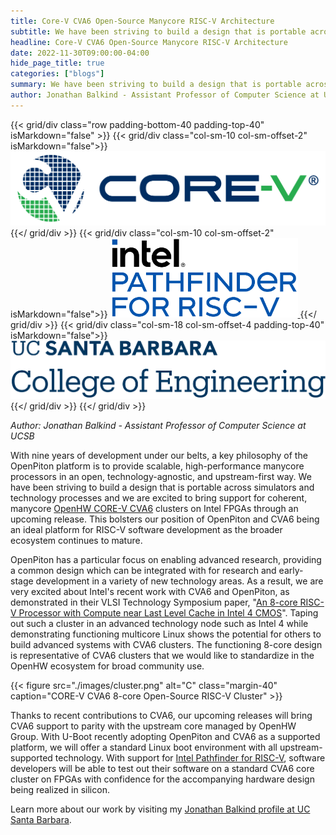 ```yaml
---
title: Core-V CVA6 Open-Source Manycore RISC-V Architecture
subtitle: We have been striving to build a design that is portable across simulators and technology processes and we are excited to bring support for coherent, manycore OpenHW CORE-V CVA6 clusters on Intel FPGAs through an upcoming release.
headline: Core-V CVA6 Open-Source Manycore RISC-V Architecture
date: 2022-11-30T09:00:00-04:00
hide_page_title: true
categories: ["blogs"]
summary: We have been striving to build a design that is portable across simulators and technology processes and we are excited to bring support for coherent, manycore OpenHW CORE-V CVA6 clusters on Intel FPGAs through an upcoming release. This bolsters our position of OpenPiton and CVA6 being an ideal platform for RISC-V software development as the broader ecosystem continues to mature.
author: Jonathan Balkind - Assistant Professor of Computer Science at UCSB
---
```


{{< grid/div class="row padding-bottom-40 padding-top-40" isMarkdown="false" >}}
    {{< grid/div class="col-sm-10 col-sm-offset-2" isMarkdown="false">}}
        <a href="https://github.com/openhwgroup/core-v-cores" title="The GitHub repository for Core-V">
            <img class="img img-responsive" src="./images/core-v.png" alt="" />
        </a>
    {{</ grid/div >}}
    {{< grid/div class="col-sm-10 col-sm-offset-2" isMarkdown="false">}}
        <a href="https://pathfinder.intel.com" title="Intel Pathfinder for RISC-V's website">
            <img class="img img-responsive" src="./images/intel-pathfinder-for-risc-v.png" alt="" width="300" />
        </a>
    {{</ grid/div >}}
    {{< grid/div class="col-sm-18 col-sm-offset-4 padding-top-40" isMarkdown="false">}}
        <a href="https://engineering.ucsb.edu/" title="The University of California Santa Barbara's website">
            <img class="img img-responsive" src="./images/ucsb-college-of-engineering.png" alt="" />
        </a>
    {{</ grid/div >}}
{{</ grid/div >}}

*Author: Jonathan Balkind - Assistant Professor of Computer Science at UCSB*

With nine years of development under our belts, a key philosophy of the OpenPiton platform is to provide scalable, high-performance manycore processors in an open, technology-agnostic, and upstream-first way. We have been striving to build a design that is portable across simulators and technology processes and we are excited to bring support for coherent, manycore [OpenHW CORE-V CVA6](https://github.com/openhwgroup/cva6) clusters on Intel FPGAs through an upcoming release. This bolsters our position of OpenPiton and CVA6 being an ideal platform for RISC-V software development as the broader ecosystem continues to mature.

OpenPiton has a particular focus on enabling advanced research, providing a common design which can be integrated with for research and early-stage development in a variety of new technology areas. As a result, we are very excited about Intel's recent work with CVA6 and OpenPiton, as demonstrated in their VLSI Technology Symposium paper, "[An 8-core RISC-V Processor with Compute near Last Level Cache in Intel 4 CMOS](https://ieeexplore.ieee.org/document/9830518)". Taping out such a cluster in an advanced technology node such as Intel 4 while demonstrating functioning multicore Linux shows the potential for others to build advanced systems with CVA6 clusters. The functioning 8-core design is representative of CVA6 clusters that we would like to standardize in the OpenHW ecosystem for broad community use.

{{< figure src="./images/cluster.png" alt="C" class="margin-40" caption="CORE-V CVA6 8-core Open-Source RISC-V Cluster" >}}

Thanks to recent contributions to CVA6, our upcoming releases will bring CVA6 support to parity with the upstream core managed by OpenHW Group. With U-Boot recently adopting OpenPiton and CVA6 as a supported platform, we will offer a standard Linux boot environment with all upstream-supported technology. With support for [Intel Pathfinder for RISC-V](https://pathfinder.intel.com/), software developers will be able to test out their software on a standard CVA6 core cluster on FPGAs with confidence for the accompanying hardware design being realized in silicon.

Learn more about our work by visiting my [Jonathan Balkind profile at UC Santa Barbara](https://www.cs.ucsb.edu/people/faculty/jonathan-balkind).